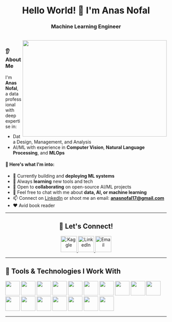 <h1 align="center">Hello World! 👋 I'm Anas Nofal</h1>
<h3 align="center">Machine Learning Engineer</h3>  
<br />

<img align="right" src="https://uploads-ssl.webflow.com/5c19100c2b50073e6ee69da1/60d35967a853a1b14851703b_All%20the%20data%20(1).gif" width="450px" height="300px"/>

### 👂 About Me

I'm **Anas Nofal**, a data professional with deep expertise in:

- Data Design, Management, and Analysis  
- AI/ML with experience in **Computer Vision**, **Natural Language Processing**, and **MLOps**

#### 🧠 Here's what I'm into:

- 🔭 Currently building and **deploying ML systems**
- 🌱 Always **learning** new tools and tech
- 🤝 Open to **collaborating** on open-source AI/ML projects
- 💬 Feel free to chat with me about **data, AI, or machine learning**
- 📫 Connect on [LinkedIn](https://www.linkedin.com/in/anasnofal17/) or shoot me an email: **[anasnofal17@gmail.com](mailto:anasnofal17@gmail.com)**
- ❤️ Avid book reader 

---

<h2 align="center">💬 Let's Connect!</h2>

<p align="center">
  <a href="https://www.kaggle.com/anasnofal">
    <img height="50" src="https://cdn3.iconfinder.com/data/icons/logos-and-brands-adobe/512/189_Kaggle-512.png" alt="Kaggle"/>
  </a>
  <a href="https://www.linkedin.com/in/anasnofal17/">
    <img height="50" src="https://user-images.githubusercontent.com/46517096/166973395-19676cd8-f8ec-4abf-83ff-da8243505b82.png" alt="LinkedIn"/>
  </a>
  <a href="mailto:anasnofal17@gmail.com">
    <img height="50" src="https://techcommunity.microsoft.com/t5/image/serverpage/image-id/172206i70472167E79B9D0F/image-size/large?v=v2&px=999" alt="Email"/>
  </a>
</p>

---

<h2>🚀 Tools & Technologies I Work With</h2>

<p align="left">
  <img src="https://cdn.jsdelivr.net/gh/devicons/devicon/icons/python/python-original.svg" width="45" height="45"/>
  <img src="https://cdn.jsdelivr.net/gh/devicons/devicon/icons/postgresql/postgresql-original-wordmark.svg" width="45" height="45"/>
  <img src="https://cdn.jsdelivr.net/gh/devicons/devicon/icons/mongodb/mongodb-original-wordmark.svg" width="45" height="45"/>
  <img src="https://cdn.jsdelivr.net/gh/devicons/devicon/icons/sqlite/sqlite-original-wordmark.svg" width="45" height="45"/>
  <img src="https://cdn.jsdelivr.net/gh/devicons/devicon/icons/sqlalchemy/sqlalchemy-original.svg" width="45" height="45"/>
  <img src="https://cdn.jsdelivr.net/gh/devicons/devicon/icons/pandas/pandas-original-wordmark.svg" width="45" height="45"/>
  <img src="https://cdn.jsdelivr.net/gh/devicons/devicon/icons/numpy/numpy-original.svg" width="45" height="45"/>
  <img src="https://cdn.jsdelivr.net/gh/devicons/devicon/icons/tensorflow/tensorflow-original.svg" width="45" height="45"/>
  <img src="https://cdn.jsdelivr.net/gh/devicons/devicon/icons/pytorch/pytorch-original.svg" width="45" height="45"/>
  <img src="https://cdn.jsdelivr.net/gh/devicons/devicon/icons/opencv/opencv-original-wordmark.svg" width="45" height="45"/>
  <img src="https://cdn.jsdelivr.net/gh/devicons/devicon/icons/fastapi/fastapi-original.svg" width="45" height="45"/>
  <img src="https://cdn.jsdelivr.net/gh/devicons/devicon/icons/docker/docker-original-wordmark.svg" width="45" height="45"/>
  <img src="https://cdn.jsdelivr.net/gh/devicons/devicon/icons/linux/linux-original.svg" width="45" height="45"/>
  <img src="https://cdn.jsdelivr.net/gh/devicons/devicon/icons/pytest/pytest-original-wordmark.svg" width="45" height="45"/>
  <img src="https://cdn.jsdelivr.net/gh/devicons/devicon/icons/git/git-original.svg" width="45" height="45"/>
  <img src="https://cdn.jsdelivr.net/gh/devicons/devicon/icons/slack/slack-original.svg" width="45" height="45"/>
  <img src="https://cdn.jsdelivr.net/gh/devicons/devicon/icons/vscode/vscode-original.svg" width="45" height="45"/>
</p>

---

